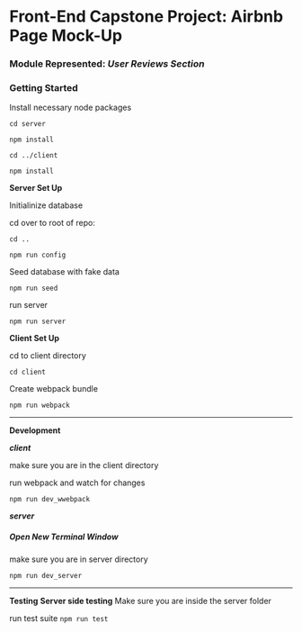 # Front-End Capstone Project: Airbnb Page Mock-Up

### Module Represented: ***User Reviews Section***

### **Getting Started**

Install necessary node packages

`cd server`

`npm install`

`cd ../client`

`npm install`

**Server Set Up**

Initialinize database

cd over to root of repo:

`cd ..`

`npm run config`

Seed database with fake data

`npm run seed`

run server

`npm run server`

**Client Set Up**

cd to client directory

`cd client`

Create webpack bundle

`npm run webpack`

---

**Development**

***client***

make sure you are in the client directory

run webpack and watch for changes

`npm run dev_wwebpack`

***server***

##### Open New Terminal Window

make sure you are in server directory

`npm run dev_server`


---

**Testing**
**Server side testing**
Make sure you are inside the server folder

run test suite `npm run test`